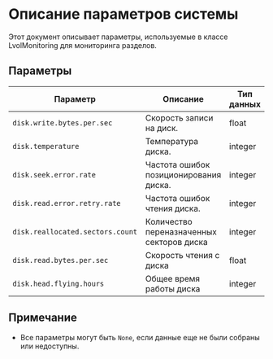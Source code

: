 # Описание параметров системы

Этот документ описывает параметры, используемые в классе LvolMonitoring для мониторинга разделов.

## Параметры

| Параметр                           | Описание                                  | Тип данных | Величина   |
|------------------------------------|-------------------------------------------|------------|------------|
| `disk.write.bytes.per.sec`         | Скорость записи на диск.                  | float      | байт/сек   |
| `disk.temperature`                 | Температура диска.                        | integer    | C          |
| `disk.seek.error.rate`             | Частота ошибок позиционирования диска.    | integer    | ошибок/сек |
| `disk.read.error.retry.rate`       | Частота ошибок чтения диска.              | integer    | ошибок/сек |
| `disk.reallocated.sectors.count`   | Количество переназначенных секторов диска | integer    | none       |
| `disk.read.bytes.per.sec`          | Скорость чтения с диска                   | float      | байт/сек   |
| `disk.head.flying.hours`           | Общее время работы диска                  | integer    | ч          |

## Примечание
- Все параметры могут быть `None`, если данные еще не были собраны или недоступны.